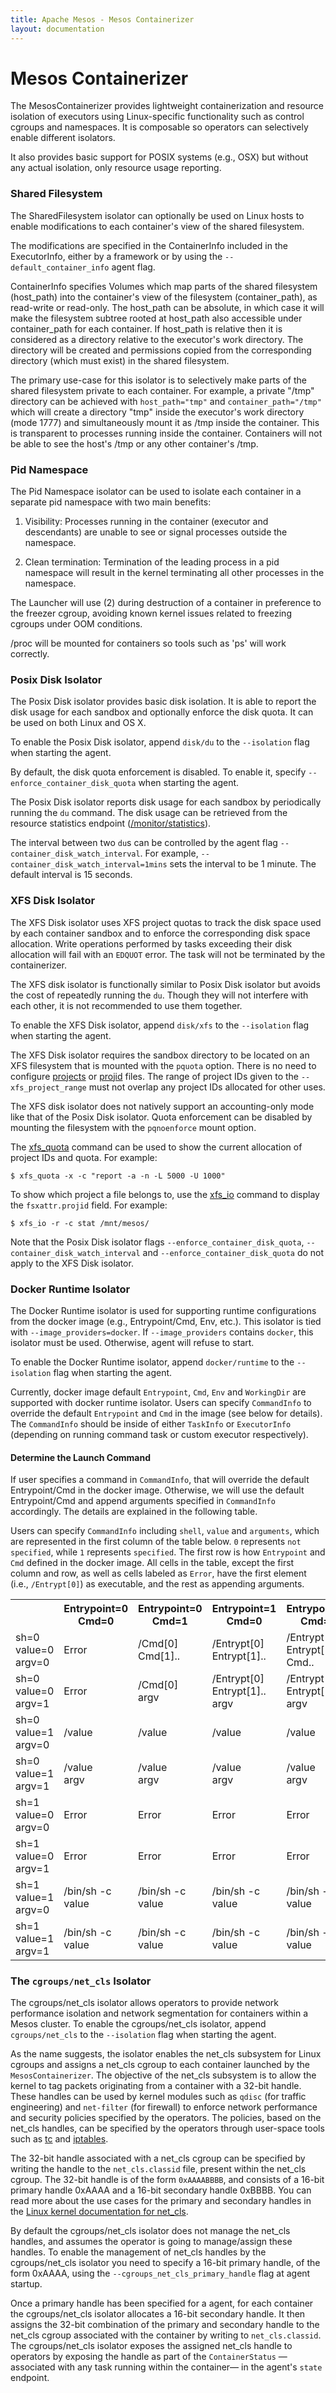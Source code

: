 ```yaml
---
title: Apache Mesos - Mesos Containerizer
layout: documentation
---
```


# Mesos Containerizer

The MesosContainerizer provides lightweight containerization and
resource isolation of executors using Linux-specific functionality
such as control cgroups and namespaces. It is composable so operators
can selectively enable different isolators.

It also provides basic support for POSIX systems (e.g., OSX) but
without any actual isolation, only resource usage reporting.

### Shared Filesystem

The SharedFilesystem isolator can optionally be used on Linux hosts to
enable modifications to each container's view of the shared
filesystem.

The modifications are specified in the ContainerInfo included in the
ExecutorInfo, either by a framework or by using the
`--default_container_info` agent flag.

ContainerInfo specifies Volumes which map parts of the shared
filesystem (host\_path) into the container's view of the filesystem
(container\_path), as read-write or read-only. The host\_path can be
absolute, in which case it will make the filesystem subtree rooted at
host\_path also accessible under container\_path for each container.
If host\_path is relative then it is considered as a directory
relative to the executor's work directory. The directory will be
created and permissions copied from the corresponding directory (which
must exist) in the shared filesystem.

The primary use-case for this isolator is to selectively make parts of
the shared filesystem private to each container. For example, a
private "/tmp" directory can be achieved with `host_path="tmp"` and
`container_path="/tmp"` which will create a directory "tmp" inside the
executor's work directory (mode 1777) and simultaneously mount it as
/tmp inside the container. This is transparent to processes running
inside the container. Containers will not be able to see the host's
/tmp or any other container's /tmp.

### Pid Namespace

The Pid Namespace isolator can be used to isolate each container in
a separate pid namespace with two main benefits:

1. Visibility: Processes running in the container (executor and
   descendants) are unable to see or signal processes outside the
   namespace.

2. Clean termination: Termination of the leading process in a pid
   namespace will result in the kernel terminating all other processes
   in the namespace.

The Launcher will use (2) during destruction of a container in
preference to the freezer cgroup, avoiding known kernel issues related
to freezing cgroups under OOM conditions.

/proc will be mounted for containers so tools such as 'ps' will work
correctly.


### Posix Disk Isolator

The Posix Disk isolator provides basic disk isolation. It is able to
report the disk usage for each sandbox and optionally enforce the disk
quota. It can be used on both Linux and OS X.

To enable the Posix Disk isolator, append `disk/du` to the `--isolation`
flag when starting the agent.

By default, the disk quota enforcement is disabled. To enable it,
specify `--enforce_container_disk_quota` when starting the agent.

The Posix Disk isolator reports disk usage for each sandbox by
periodically running the `du` command. The disk usage can be retrieved
from the resource statistics endpoint ([/monitor/statistics](endpoints/slave/monitor/statistics.md)).

The interval between two `du`s can be controlled by the agent flag
`--container_disk_watch_interval`. For example,
`--container_disk_watch_interval=1mins` sets the interval to be 1
minute. The default interval is 15 seconds.


### XFS Disk Isolator

The XFS Disk isolator uses XFS project quotas to track the disk
space used by each container sandbox and to enforce the corresponding
disk space allocation. Write operations performed by tasks exceeding
their disk allocation will fail with an `EDQUOT` error. The task
will not be terminated by the containerizer.

The XFS disk isolator is functionally similar to Posix Disk isolator
but avoids the cost of repeatedly running the `du`.  Though they will
not interfere with each other, it is not recommended to use them together.

To enable the XFS Disk isolator, append `disk/xfs` to the `--isolation`
flag when starting the agent.

The XFS Disk isolator requires the sandbox directory to be located
on an XFS filesystem that is mounted with the `pquota` option. There
is no need to configure
[projects](http://man7.org/linux/man-pages/man5/projects.5.html)
or [projid](http://man7.org/linux/man-pages/man5/projid.5.html)
files. The range of project IDs given to the `--xfs_project_range`
must not overlap any project IDs allocated for other uses.

The XFS disk isolator does not natively support an accounting-only mode
like that of the Posix Disk isolator. Quota enforcement can be disabled
by mounting the filesystem with the `pqnoenforce` mount option.

The [xfs_quota](http://man7.org/linux/man-pages/man8/xfs_quota.8.html)
command can be used to show the current allocation of project IDs
and quota. For example:

    $ xfs_quota -x -c "report -a -n -L 5000 -U 1000"

To show which project a file belongs to, use the
[xfs_io](http://man7.org/linux/man-pages/man8/xfs_io.8.html) command
to display the `fsxattr.projid` field. For example:

    $ xfs_io -r -c stat /mnt/mesos/

Note that the Posix Disk isolator flags `--enforce_container_disk_quota`,
`--container_disk_watch_interval` and `--enforce_container_disk_quota` do
not apply to the XFS Disk isolator.

### Docker Runtime Isolator

The Docker Runtime isolator is used for supporting runtime
configurations from the docker image (e.g., Entrypoint/Cmd, Env,
etc.). This isolator is tied with `--image_providers=docker`. If
`--image_providers` contains `docker`, this isolator must be used.
Otherwise, agent will refuse to start.

To enable the Docker Runtime isolator, append `docker/runtime` to the
`--isolation` flag when starting the agent.

Currently, docker image default `Entrypoint`, `Cmd`, `Env` and
`WorkingDir` are supported with docker runtime isolator. Users can
specify `CommandInfo` to override the default `Entrypoint` and `Cmd`
in the image (see below for details). The `CommandInfo` should be
inside of either `TaskInfo` or `ExecutorInfo` (depending on running
command task or custom executor respectively).

#### Determine the Launch Command

If user specifies a command in `CommandInfo`, that will override the
default Entrypoint/Cmd in the docker image. Otherwise, we will use the
default Entrypoint/Cmd and append arguments specified in `CommandInfo`
accordingly. The details are explained in the following table.

Users can specify `CommandInfo` including `shell`, `value` and
`arguments`, which are represented in the first column of the table
below. `0` represents `not specified`, while `1` represents
`specified`. The first row is how `Entrypoint` and `Cmd` defined in
the docker image. All cells in the table, except the first column and
row, as well as cells labeled as `Error`, have the first element
(i.e., `/Entrypt[0]`) as executable, and the rest as appending
arguments.

<table class="table table-striped">
  <tr>
    <th></th>
    <th>Entrypoint=0<br>Cmd=0</th>
    <th>Entrypoint=0<br>Cmd=1</th>
    <th>Entrypoint=1<br>Cmd=0</th>
    <th>Entrypoint=1<br>Cmd=1</th>
  </tr>
  <tr>
    <td>sh=0<br>value=0<br>argv=0</td>
    <td>Error</td>
    <td>/Cmd[0]<br>Cmd[1]..</td>
    <td>/Entrypt[0]<br>Entrypt[1]..</td>
    <td>/Entrypt[0]<br>Entrypt[1]..<br>Cmd..</td>
  </tr>
  <tr>
    <td>sh=0<br>value=0<br>argv=1</td>
    <td>Error</td>
    <td>/Cmd[0]<br>argv</td>
    <td>/Entrypt[0]<br>Entrypt[1]..<br>argv</td>
    <td>/Entrypt[0]<br>Entrypt[1]..<br>argv</td>
  </tr>
  <tr>
    <td>sh=0<br>value=1<br>argv=0</td>
    <td>/value</td>
    <td>/value</td>
    <td>/value</td>
    <td>/value</td>
  </tr>
  <tr>
    <td>sh=0<br>value=1<br>argv=1</td>
    <td>/value<br>argv</td>
    <td>/value<br>argv</td>
    <td>/value<br>argv</td>
    <td>/value<br>argv</td>
  </tr>
  <tr>
    <td>sh=1<br>value=0<br>argv=0</td>
    <td>Error</td>
    <td>Error</td>
    <td>Error</td>
    <td>Error</td>
  </tr>
  <tr>
    <td>sh=1<br>value=0<br>argv=1</td>
    <td>Error</td>
    <td>Error</td>
    <td>Error</td>
    <td>Error</td>
  </tr>
  <tr>
    <td>sh=1<br>value=1<br>argv=0</td>
    <td>/bin/sh -c<br>value</td>
    <td>/bin/sh -c<br>value</td>
    <td>/bin/sh -c<br>value</td>
    <td>/bin/sh -c<br>value</td>
  </tr>
  <tr>
    <td>sh=1<br>value=1<br>argv=1</td>
    <td>/bin/sh -c<br>value</td>
    <td>/bin/sh -c<br>value</td>
    <td>/bin/sh -c<br>value</td>
    <td>/bin/sh -c<br>value</td>
  </tr>
</table>


### The `cgroups/net_cls` Isolator

The cgroups/net_cls isolator allows operators to provide network
performance isolation and network segmentation for containers within
a Mesos cluster. To enable the cgroups/net_cls isolator, append
`cgroups/net_cls` to the `--isolation` flag when starting the agent.

As the name suggests, the isolator enables the net_cls subsystem for
Linux cgroups and assigns a net_cls cgroup to each container launched
by the `MesosContainerizer`.  The objective of the net_cls subsystem
is to allow the kernel to tag packets originating from a container
with a 32-bit handle. These handles can be used by kernel modules such
as `qdisc` (for traffic engineering) and `net-filter` (for
firewall) to enforce network performance and security policies
specified by the operators.  The policies, based on the net_cls
handles, can be specified by the operators through user-space tools
such as
[tc](http://tldp.org/HOWTO/Traffic-Control-HOWTO/software.html#s-iproute2-tc)
and [iptables](http://linux.die.net/man/8/iptables).

The 32-bit handle associated with a net_cls cgroup can be specified by
writing the handle to the `net_cls.classid` file, present within the
net_cls cgroup. The 32-bit handle is of the form `0xAAAABBBB`, and
consists of a 16-bit primary handle 0xAAAA and a 16-bit secondary
handle 0xBBBB. You can read more about the use cases for the primary
and secondary handles in the [Linux kernel documentation for
net_cls](https://www.kernel.org/doc/Documentation/cgroup-v1/net_cls.txt).

By default the cgroups/net_cls isolator does not manage the net_cls
handles, and assumes the operator is going to manage/assign these
handles. To enable the management of net_cls handles by the
cgroups/net_cls isolator you need to specify a 16-bit primary handle,
of the form 0xAAAA, using the `--cgroups_net_cls_primary_handle` flag at
agent startup.

Once a primary handle has been specified for a agent, for each
container the cgroups/net_cls isolator allocates a 16-bit secondary
handle. It then assigns the 32-bit combination of the primary and
secondary handle to the net_cls cgroup associated with the container
by writing to `net_cls.classid`. The cgroups/net_cls isolator exposes
the assigned net_cls handle to operators by exposing the handle as
part of the `ContainerStatus` &mdash;associated with any task running within
the container&mdash; in the agent's `state` endpoint.
